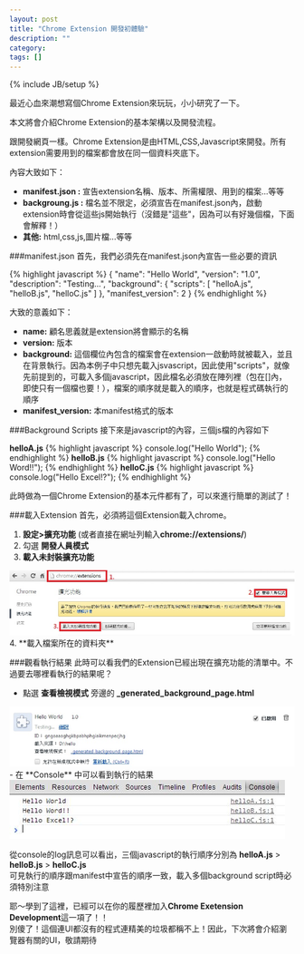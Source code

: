```yaml
---
layout: post
title: "Chrome Extension 開發初體驗"
description: ""
category: 
tags: []
---
```

{% include JB/setup %}

最近心血來潮想寫個Chrome Extension來玩玩，小小研究了一下。

本文將會介紹Chrome Extension的基本架構以及開發流程。

<!--more-->

跟開發網頁一樣。Chrome Extension是由HTML,CSS,Javascript來開發。所有extension需要用到的檔案都會放在同一個資料夾底下。

內容大致如下：

- **manifest.json :** 宣告extension名稱、版本、所需權限、用到的檔案...等等
- **backgroung.js :** 檔名並不限定，必須宣告在manifest.json內，啟動extension時會從這些js開始執行（沒錯是"這些"，因為可以有好幾個檔，下面會解釋！）
- **其他:** html,css,js,圖片檔...等等

###manifest.json
首先，我們必須先在manifest.json內宣告一些必要的資訊

{% highlight javascript %}
{
  "name": "Hello World",
  "version": "1.0",
  "description": "Testing...",
  "background": {
    "scripts": [
    	"helloA.js",
    	"helloB.js",
    	"helloC.js"
    ]
  },
  "manifest_version": 2
}
{% endhighlight %}

大致的意義如下：

- **name:** 顧名思義就是extension將會顯示的名稱
- **version:** 版本
- **background:** 這個欄位內包含的檔案會在extension一啟動時就被載入，並且在背景執行。因為本例子中只想先載入jsvascript，因此使用"scripts"，就像先前提到的，可載入多個javascript，因此檔名必須放在陣列裡（包在[]內，即使只有一個檔也要！），檔案的順序就是載入的順序，也就是程式碼執行的順序
- **manifest_version:** 本manifest格式的版本

###Background Scripts
接下來是javascript的內容，三個js檔的內容如下

**helloA.js**
{% highlight javascript %}
console.log("Hello World");
{% endhighlight %}
**helloB.js**
{% highlight javascript %}
console.log("Hello Word!!");
{% endhighlight %}
**helloC.js**
{% highlight javascript %}
console.log("Hello Excel!?");
{% endhighlight %}

此時做為一個Chrome Extension的基本元件都有了，可以來進行簡單的測試了！

###載入Extension
首先，必須將這個Extension載入chrome。

1. **設定>擴充功能** (或者直接在網址列輸入**chrome://extensions/**)  
2. 勾選 **開發人員模式**
3. **載入未封裝擴充功能**  
<img src="/images/chrome_extension_hello/load.jpg"/>
4. **載入檔案所在的資料夾**
   
###觀看執行結果
此時可以看我們的Extension已經出現在擴充功能的清單中。不過要去哪裡看執行的結果呢？

- 點選 **查看檢視模式** 旁邊的 **_generated_background_page.html**
<img src="/images/chrome_extension_hello/generated_background.jpg"/>
- 在 **Console** 中可以看到執行的結果
<img src="/images/chrome_extension_hello/console.jpg"/>

從console的log訊息可以看出，三個javascript的執行順序分別為 **helloA.js** > **helloB.js** > **helloC.js**  
可見執行的順序跟manifest中宣告的順序一致，載入多個background script時必須特別注意

耶～學到了這裡，已經可以在你的履歷裡加入**Chrome Exetension Development**這一項了！！   
別傻了！這個連UI都沒有的程式連精美的垃圾都稱不上！因此，下次將會介紹瀏覽器有關的UI，敬請期待
